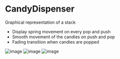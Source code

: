 # CandyDispenser
Graphical representation of a stack
 

- Display spring movement on every pop and push 
- Smooth movement of the candies on push and pop 
- Fading transition when candies are popped

![image](https://user-images.githubusercontent.com/60697895/136692420-87e7f182-1d98-45be-b60a-95de4a6fbca5.png)
![image](https://user-images.githubusercontent.com/60697895/136692568-40904696-a815-442b-a9b0-6fe329426792.png)
![image](https://user-images.githubusercontent.com/60697895/136692608-969aaf55-83a3-44f4-9020-a88382ea1301.png)
